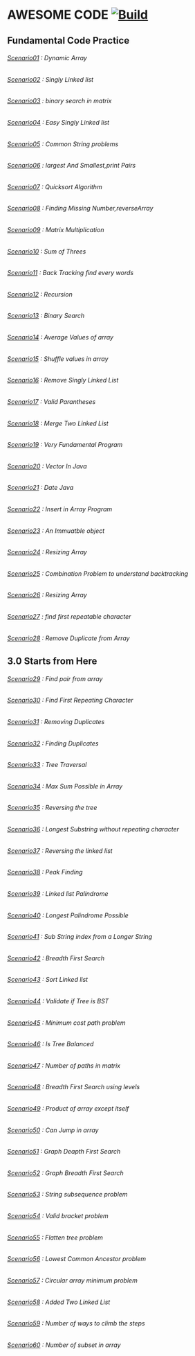 #  AWESOME CODE [![Build](https://github.com/DONAR-0/ALGORITHMS/actions/workflows/build.yml/badge.svg?branch=main)](https://github.com/DONAR-0/ALGORITHMS/actions/workflows/build.yml)
## Fundamental Code Practice
###### [Scenario01](/awsome/src/main/java/aw/some/Scenario01.java) :  Dynamic Array
###### [Scenario02](/awsome/src/main/java/aw/some/Scenario02.java) :  Singly Linked list
###### [Scenario03](/awsome/src/main/java/aw/some/Scenario03.java) :  binary search in matrix
###### [Scenario04](/awsome/src/main/java/aw/some/Scenario04.java) :  Easy Singly Linked list
###### [Scenario05](/awsome/src/main/java/aw/some/Scenario05.java) :  Common String problems
###### [Scenario06](/awsome/src/main/java/aw/some/Scenario06.java) :  largest And Smallest,print Pairs
###### [Scenario07](/awsome/src/main/java/aw/some/Scenario07.java) :  Quicksort Algorithm
###### [Scenario08](/awsome/src/main/java/aw/some/Scenario08.java) :  Finding Missing Number,reverseArray
###### [Scenario09](/awsome/src/main/java/aw/some/Scenario09.java) :  Matrix Multiplication
###### [Scenario10](/awsome/src/main/java/aw/some/Scenario10.java) :  Sum of Threes
###### [Scenario11](/awsome/src/main/java/aw/some/Scenario11.java) :  Back Tracking find every words
###### [Scenario12](/awsome/src/main/java/aw/some/Scenario12.java) :  Recursion
###### [Scenario13](/awsome/src/main/java/aw/some/Scenario13.java) :  Binary Search
###### [Scenario14](/awsome/src/main/java/aw/some/Scenario14.java) :  Average Values of array
###### [Scenario15](/awsome/src/main/java/aw/some/Scenario15.java) :  Shuffle values in array
###### [Scenario16](/awsome/src/main/java/aw/some/Scenario16.java) :  Remove Singly Linked List 
###### [Scenario17](/awsome/src/main/java/aw/some/Scenario17.java) :  Valid Parantheses
###### [Scenario18](/awsome/src/main/java/aw/some/Scenario18.java) :  Merge Two Linked List
###### [Scenario19](/awsome/src/main/java/aw/some/Scenario19.java) :  Very Fundamental Program
###### [Scenario20](/awsome/src/main/java/aw/some/Scenario20.java) :  Vector In Java
###### [Scenario21](/awsome/src/main/java/aw/some/Scenario21.java) :  Date Java
###### [Scenario22](/awsome/src/main/java/aw/some/Scenario22.java) :  Insert in Array Program
###### [Scenario23](/awsome/src/main/java/aw/some/Scenario23.java) :  An Immuatble object
###### [Scenario24](/awsome/src/main/java/aw/some/Scenario24.java) :  Resizing Array
###### [Scenario25](/awsome/src/main/java/aw/some/Scenario25.java) :  Combination Problem to understand backtracking
###### [Scenario26](/awsome/src/main/java/aw/some/Scenario26.java) :  Resizing Array
###### [Scenario27](/awsome/src/main/java/aw/some/Scenario27.java) :  find first repeatable character
###### [Scenario28](/awsome/src/main/java/aw/some/Scenario28.java) :  Remove Duplicate from Array
## 3.0 Starts from Here
###### [Scenario29](/awsome/src/main/java/aw/some/Scenario29.java) :  Find pair from array
###### [Scenario30](/awsome/src/main/java/aw/some/Scenario30.java) :  Find First Repeating Character
###### [Scenario31](/awsome/src/main/java/aw/some/Scenario31.java) :  Removing Duplicates
###### [Scenario32](/awsome/src/main/java/aw/some/Scenario32.java) :  Finding Duplicates
###### [Scenario33](/awsome/src/main/java/aw/some/Scenario33.java) :  Tree Traversal
###### [Scenario34](/awsome/src/main/java/aw/some/Scenario34.java) :  Max Sum Possible in Array
###### [Scenario35](/awsome/src/main/java/aw/some/Scenario35.java) :  Reversing the tree
###### [Scenario36](/awsome/src/main/java/aw/some/Scenario36.java) :  Longest Substring without repeating character 
###### [Scenario37](/awsome/src/main/java/aw/some/Scenario37.java) :  Reversing the linked list
###### [Scenario38](/awsome/src/main/java/aw/some/Scenario38.java) :  Peak Finding
###### [Scenario39](/awsome/src/main/java/aw/some/Scenario39.java) :  Linked list Palindrome
###### [Scenario40](/awsome/src/main/java/aw/some/Scenario40.java) :  Longest Palindrome Possible
###### [Scenario41](/awsome/src/main/java/aw/some/Scenario41.java) :  Sub String index from a Longer String
###### [Scenario42](/awsome/src/main/java/aw/some/Scenario42.java) :  Breadth First Search
###### [Scenario43](/awsome/src/main/java/aw/some/Scenario43.java) :  Sort Linked list
###### [Scenario44](/awsome/src/main/java/aw/some/Scenario44.java) :  Validate if Tree is BST
###### [Scenario45](/awsome/src/main/java/aw/some/Scenario45.java) :  Minimum cost path problem
###### [Scenario46](/awsome/src/main/java/aw/some/Scenario46.java) :  Is Tree Balanced
###### [Scenario47](/awsome/src/main/java/aw/some/Scenario47.java) :  Number of paths in matrix
###### [Scenario48](/awsome/src/main/java/aw/some/Scenario48.java) :  Breadth First Search using levels
###### [Scenario49](/awsome/src/main/java/aw/some/Scenario49.java) :  Product of array except itself
###### [Scenario50](/awsome/src/main/java/aw/some/Scenario50.java) :  Can Jump in array
###### [Scenario51](/awsome/src/main/java/aw/some/Scenario51.java) :  Graph Deapth First Search
###### [Scenario52](/awsome/src/main/java/aw/some/Scenario52.java) :  Graph Breadth First Search
###### [Scenario53](/awsome/src/main/java/aw/some/Scenario53.java) :  String subsequence problem
###### [Scenario54](/awsome/src/main/java/aw/some/Scenario54.java) :  Valid bracket problem
###### [Scenario55](/awsome/src/main/java/aw/some/Scenario55.java) :  Flatten tree problem
###### [Scenario56](/awsome/src/main/java/aw/some/Scenario56.java) :  Lowest Common Ancestor problem
###### [Scenario57](/awsome/src/main/java/aw/some/Scenario57.java) :  Circular array minimum problem
###### [Scenario58](/awsome/src/main/java/aw/some/Scenario58.java) :  Added Two Linked List
###### [Scenario59](/awsome/src/main/java/aw/some/Scenario59.java) :  Number of ways to climb the steps
###### [Scenario60](/awsome/src/main/java/aw/some/Scenario60.java) :  Number of subset in array


